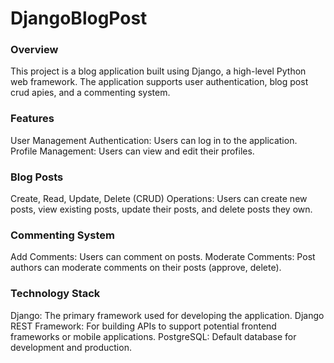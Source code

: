 # DjangoBlogPost
<h3>Overview</h3>
This project is a blog application built using Django, a high-level Python web framework. 
The application supports user authentication, blog post crud apies, and a commenting system.

<h3>Features</h3>
User Management
Authentication: Users can log in to the application.
Profile Management: Users can view and edit their profiles.
<h3>Blog Posts</h3>
Create, Read, Update, Delete (CRUD) Operations: Users can create new posts, view existing posts, update their posts, and delete posts they own.
<h3>Commenting System</h3>
Add Comments: Users can comment on posts.
Moderate Comments: Post authors can moderate comments on their posts (approve, delete).
<h3>Technology Stack</h3>
Django: The primary framework used for developing the application.
Django REST Framework: For building APIs to support potential frontend frameworks or mobile applications.
PostgreSQL: Default database for development and production.

